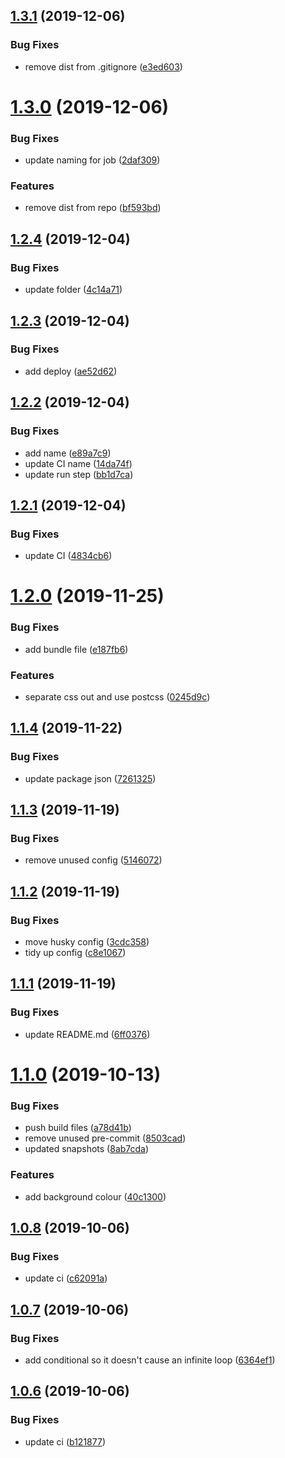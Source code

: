 ## [1.3.1](https://github.com/markkelsall/solitaire/compare/v1.3.0...v1.3.1) (2019-12-06)


### Bug Fixes

* remove dist from .gitignore ([e3ed603](https://github.com/markkelsall/solitaire/commit/e3ed603a720705d5c7c1258897cf6307bcd479cd))

# [1.3.0](https://github.com/markkelsall/solitaire/compare/v1.2.4...v1.3.0) (2019-12-06)


### Bug Fixes

* update naming for job ([2daf309](https://github.com/markkelsall/solitaire/commit/2daf30936915b988400bff22e5b923467664cc8c))


### Features

* remove dist from repo ([bf593bd](https://github.com/markkelsall/solitaire/commit/bf593bdd5e78112d94b6080f1c8165fc8ac56620))

## [1.2.4](https://github.com/markkelsall/solitaire/compare/v1.2.3...v1.2.4) (2019-12-04)


### Bug Fixes

* update folder ([4c14a71](https://github.com/markkelsall/solitaire/commit/4c14a71e9a7bebd67bc254aef20bcb0addefba07))

## [1.2.3](https://github.com/markkelsall/solitaire/compare/v1.2.2...v1.2.3) (2019-12-04)


### Bug Fixes

* add deploy ([ae52d62](https://github.com/markkelsall/solitaire/commit/ae52d6207a6f7792c482f042e32c126f82519f12))

## [1.2.2](https://github.com/markkelsall/solitaire/compare/v1.2.1...v1.2.2) (2019-12-04)


### Bug Fixes

* add name ([e89a7c9](https://github.com/markkelsall/solitaire/commit/e89a7c9402b258062f4e8646b42bd2f9c4027d3d))
* update CI name ([14da74f](https://github.com/markkelsall/solitaire/commit/14da74f2c552038f9423954c72e313ba285a5d51))
* update run step ([bb1d7ca](https://github.com/markkelsall/solitaire/commit/bb1d7caa5b6a75de587d155738ad2c8f452e2e9d))

## [1.2.1](https://github.com/markkelsall/solitaire/compare/v1.2.0...v1.2.1) (2019-12-04)


### Bug Fixes

* update CI ([4834cb6](https://github.com/markkelsall/solitaire/commit/4834cb6b69b6c9738a76129be887ec8b8a21874c))

# [1.2.0](https://github.com/markkelsall/solitaire/compare/v1.1.4...v1.2.0) (2019-11-25)


### Bug Fixes

* add bundle file ([e187fb6](https://github.com/markkelsall/solitaire/commit/e187fb6ffcc5a7b752dd0c6ae7e30025420437f0))


### Features

* separate css out and use postcss ([0245d9c](https://github.com/markkelsall/solitaire/commit/0245d9cea15657984e81828afae81a3bc1436842))

## [1.1.4](https://github.com/markkelsall/solitaire/compare/v1.1.3...v1.1.4) (2019-11-22)


### Bug Fixes

* update package json ([7261325](https://github.com/markkelsall/solitaire/commit/7261325ae77f7ec3645716d6d635b560a0667a26))

## [1.1.3](https://github.com/markkelsall/solitaire/compare/v1.1.2...v1.1.3) (2019-11-19)


### Bug Fixes

* remove unused config ([5146072](https://github.com/markkelsall/solitaire/commit/51460729ad2d11f0abd55204e70b03a88e2f2648))

## [1.1.2](https://github.com/markkelsall/solitaire/compare/v1.1.1...v1.1.2) (2019-11-19)


### Bug Fixes

* move husky config ([3cdc358](https://github.com/markkelsall/solitaire/commit/3cdc35800ba9a6cc0e1747e28ef50071856f41ec))
* tidy up config ([c8e1067](https://github.com/markkelsall/solitaire/commit/c8e1067a7e08779ffc87392c1bba05977c153b2a))

## [1.1.1](https://github.com/markkelsall/solitaire/compare/v1.1.0...v1.1.1) (2019-11-19)


### Bug Fixes

* update README.md ([6ff0376](https://github.com/markkelsall/solitaire/commit/6ff0376edf1ccfddb43bd37a02d302c498f422f8))

# [1.1.0](https://github.com/markkelsall/solitaire/compare/v1.0.8...v1.1.0) (2019-10-13)


### Bug Fixes

* push build files ([a78d41b](https://github.com/markkelsall/solitaire/commit/a78d41bda3ac7f5d7286bcd6a28e0c25d4973588))
* remove unused pre-commit ([8503cad](https://github.com/markkelsall/solitaire/commit/8503cadf63e8dddb5f3b1e5e299d7654647b8185))
* updated snapshots ([8ab7cda](https://github.com/markkelsall/solitaire/commit/8ab7cdaed387d04ad5c82bb21040168c5c23ca7f))


### Features

* add background colour ([40c1300](https://github.com/markkelsall/solitaire/commit/40c1300c0d9bab2fd6dcd57fa3f3c1a13045fc17))

## [1.0.8](https://github.com/markkelsall/solitaire/compare/v1.0.7...v1.0.8) (2019-10-06)


### Bug Fixes

* update ci ([c62091a](https://github.com/markkelsall/solitaire/commit/c62091a))

## [1.0.7](https://github.com/markkelsall/solitaire/compare/v1.0.6...v1.0.7) (2019-10-06)


### Bug Fixes

* add conditional so it doesn't cause an infinite loop ([6364ef1](https://github.com/markkelsall/solitaire/commit/6364ef1))

## [1.0.6](https://github.com/markkelsall/solitaire/compare/v1.0.5...v1.0.6) (2019-10-06)


### Bug Fixes

* update ci ([b121877](https://github.com/markkelsall/solitaire/commit/b121877))
